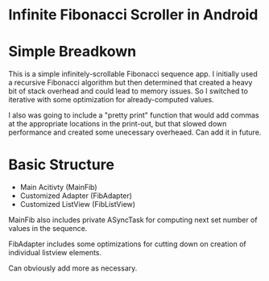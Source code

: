 Infinite Fibonacci Scroller in Android
==============


# Simple Breadkown
This is a simple infinitely-scrollable Fibonacci sequence app.  I initially used a recursive Fibonacci algorithm but then determined that created a heavy bit of stack overhead and could lead to memory issues.  So I switched to iterative with some optimization for already-computed values.

I also was going to include a "pretty print" function that would add commas at the appropriate locations in the print-out, but that slowed down performance and created some unecessary overheaed.  Can add it in future.

# Basic Structure
* Main Acitivty (MainFib)
* Customized Adapter (FibAdapter)
* Customized ListView (FibListView)

MainFib also includes private ASyncTask for computing next set number of values in the sequence.

FibAdapter includes some optimizations for cutting down on creation of individual listview elements.

Can obviously add more as necessary.

